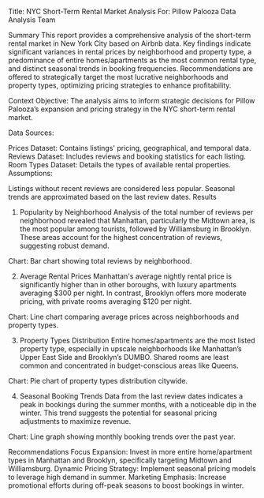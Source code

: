 Title: NYC Short-Term Rental Market Analysis
For: Pillow Palooza Data Analysis Team

Summary
This report provides a comprehensive analysis of the short-term rental market in New York City based on Airbnb data. Key findings indicate significant variances in rental prices by neighborhood and property type, a predominance of entire homes/apartments as the most common rental type, and distinct seasonal trends in booking frequencies. Recommendations are offered to strategically target the most lucrative neighborhoods and property types, optimizing pricing strategies to enhance profitability.

Context
Objective: The analysis aims to inform strategic decisions for Pillow Palooza’s expansion and pricing strategy in the NYC short-term rental market.

Data Sources:

Prices Dataset: Contains listings' pricing, geographical, and temporal data.
Reviews Dataset: Includes reviews and booking statistics for each listing.
Room Types Dataset: Details the types of available rental properties.
Assumptions:

Listings without recent reviews are considered less popular.
Seasonal trends are approximated based on the last review dates.
Results
1. Popularity by Neighborhood
Analysis of the total number of reviews per neighborhood revealed that Manhattan, particularly the Midtown area, is the most popular among tourists, followed by Williamsburg in Brooklyn. These areas account for the highest concentration of reviews, suggesting robust demand.

Chart: Bar chart showing total reviews by neighborhood.

2. Average Rental Prices
Manhattan's average nightly rental price is significantly higher than in other boroughs, with luxury apartments averaging $300 per night. In contrast, Brooklyn offers more moderate pricing, with private rooms averaging $120 per night.

Chart: Line chart comparing average prices across neighborhoods and property types.

3. Property Types Distribution
Entire homes/apartments are the most listed property type, especially in upscale neighborhoods like Manhattan’s Upper East Side and Brooklyn’s DUMBO. Shared rooms are least common and concentrated in budget-conscious areas like Queens.

Chart: Pie chart of property types distribution citywide.

4. Seasonal Booking Trends
Data from the last review dates indicates a peak in bookings during the summer months, with a noticeable dip in the winter. This trend suggests the potential for seasonal pricing adjustments to maximize revenue.

Chart: Line graph showing monthly booking trends over the past year.

Recommendations
Focus Expansion: Invest in more entire home/apartment types in Manhattan and Brooklyn, specifically targeting Midtown and Williamsburg.
Dynamic Pricing Strategy: Implement seasonal pricing models to leverage high demand in summer.
Marketing Emphasis: Increase promotional efforts during off-peak seasons to boost bookings in winter.
